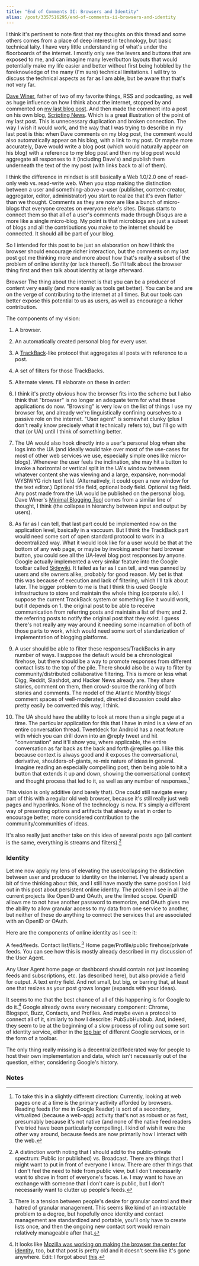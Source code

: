 ```yaml
---
title: "End of Comments II: Browsers and Identity"
alias: /post/3357516295/end-of-comments-ii-browsers-and-identity
---
```


I think it's pertinent to note first that my thoughts on this thread and
some others comes from a place of deep interest in technology, but basic
technical laity. I have very little understanding of what's under the
floorboards of the internet. I mostly only see the levers and buttons
that are exposed to me, and can imagine many lever/button layouts that
would potentially make my life easier and better without first being
hobbled by the foreknowledge of the many (I'm sure) technical
limitations. I will try to discuss the technical aspects as far as I am
able, but be aware that that's not very far.

[Dave Winer](http://en.wikipedia.org/wiki/Dave_Winer), father of two of
my favorite things, RSS and podcasting, as well as huge influence on how
I think about the internet, stopped by and commented on [my last blog
post](http://blog.byjoemoon.com/post/3112676038/the-end-of-comments).
And then made the comment into a post on his own blog, [Scripting
News](http://scripting.com/). Which is a great illustration of the point
of my last post. This is unnecessary duplication and broken connection.
The way I wish it would work, and the way that I was trying to describe
in my last post is this: when Dave comments on my blog post, the comment
would also automatically appear on his blog, with a link to my post. Or
maybe more accurately, Dave would write a blog post (which would
naturally appear on his blog) with a reference to my blog post and then
my blog post would aggregate all responses to it (including Dave's) and
publish them underneath the text of the my post (with links back to all
of them).

I think the difference in mindset is still basically a Web 1.0/2.0 one
of read-only web vs. read-write web. When you stop making the
distinction between a user and something-above-a-user (publisher,
content-creator, aggregator, editor, administrator) you start to realize
that it's even flatter than we thought. Comments as they are now are
like a bunch of micro-blogs that everyone creates on everyone else's
sites. Disqus starts to connect them so that all of a user's comments
made through Disqus are a more like a single micro-blog. My point is
that microblogs are just a subset of blogs and all the contributions you
make to the internet should be connected. It should all be part of your
blog.

So I intended for this post to be just an elaboration on how I think the
browser should encourage richer interaction, but the comments on my last
post got me thinking more and more about how that's really a subset of
the problem of online identity (or lack thereof). So I'll talk about the
browser thing first and then talk about identity at large afterward.

Browser The thing about the internet is that you can be a producer of
content very easily (and more easily as tools get better). You can be
and are on the verge of contributing to the internet at all times. But
our tools can better expose this potential to us as users, as well as
encourage a richer contribution.

The components of my vision:

1.  A browser.
2.  An automatically created personal blog for every user.
3.  A [TrackBack](http://en.wikipedia.org/wiki/Trackback)-like protocol
    that aggregates all posts with reference to a post.
4.  A set of filters for those TrackBacks.
5.  Alternate views. I'll elaborate on these in order:

6.  I think it's pretty obvious how the browser fits into the scheme but
    I also think that "browser" is no longer an adequate term for what
    these applications do now. "Browsing" is very low on the list of
    things I use my browser for, and already we're linguistically
    confining ourselves to a passive role on the internet. "User agent"
    is somewhat clunky (plus I don't really know precisely what it
    technically refers to), but I'll go with that (or UA) until I think
    of something better.

7.  The UA would also hook directly into a user's personal blog when she
    logs into the UA (and ideally would take over most of the use-cases
    for most of other web services we use, especially simple ones like
    micro-blogs). Whenever the user feels the inclination, she may hit a
    button to invoke a horizontal or vertical split in the UA's window
    between whatever content she was viewing and a large, expansive,
    non-modal WYSIWYG rich text field. (Alternatively, it could open a
    new window for the text editor.) Optional title field, optional body
    field. Optional tag field. Any post made from the UA would be
    published on the personal blog. Dave Winer's [Minimal Blogging
    Tool](http://scripting.com/stories/2011/01/05/upcomingTheMinimalBlogging.html)
    comes from a similar line of thought, I think (the collapse in
    hierarchy between input and output by users).

8.  As far as I can tell, that last part could be implemented now on the
    application level, basically in a vaccuum. But I think the TrackBack
    part would need some sort of open standard protocol to work in a
    decentralized way. What it would look like for a user would be that
    at the bottom of any web page, or maybe by invoking another hard
    browser button, you could see all the UA-level blog post responses
    by anyone. Google actually implemented a very similar feature into
    the Google toolbar called
    [Sidewiki](http://www.google.com/sidewiki/intl/en/index.html). It
    failed as far as I can tell, and was panned by users and site owners
    alike, probably for good reason. My bet is that this was because of
    execution and lack of filtering, which I'll talk about later. The
    bigger problem to me is that I think this used Google infrastructure
    to store and maintain the whole thing (corporate silo). I suppose
    the current TrackBack system or something like it would work, but it
    depends on 1. the original post to be able to receive communication
    from referring posts and maintain a list of them; and 2. the
    referring posts to notify the original post that they exist. I guess
    there's not really any way around it needing some incarnation of
    both of those parts to work, which would need some sort of
    standarization of implementation of blogging platforms.

9.  A user should be able to filter these responses/TrackBacks in any
    number of ways. I suppose the default would be a chronological
    firehose, but there should be a way to promote responses from
    different contact lists to the top of the pile. There should also be
    a way to filter by community/distributed collaborative filtering.
    This is more or less what Digg, Reddit, Slashdot, and Hacker News
    already are. They share stories, comment on them, then crowd-source
    the ranking of both stories and comments. The model of the Atlantic
    Monthly blogs' comment spaces of well-moderated, directed discussion
    could also pretty easily be converted this way, I think.

10. The UA should have the ability to look at more than a single page at
    a time. The particular application for this that I have in mind is a
    view of an entire conversation thread. Tweetdeck for Android has a
    neat feature with which you can drill down into an @reply tweet and
    hit "conversation" and it'll show you, where applicable, the entire
    conversation as far back as the back and forth @replies go. I like
    this because context is always good and it exposes the
    conversational, derivative, shoulders-of-giants, re-mix nature of
    ideas in general. Imagine reading an especially compelling post,
    then being able to hit a button that extends it up and down, showing
    the conversational context and thought process that led to it, as
    well as any number of responses.[^1]

This vision is only additive (and barely that). One could still navigate
every part of this with a regular old web browser, because it's still
really just web pages and hyperlinks. None of the technology is new.
It's simply a different way of presenting options and artifacts that
already exist in order to encourage better, more considered contribution
to the community/communities of ideas.

It's also really just another take on this idea of several posts ago
(all content is the same, everything is streams and filters).[^2]

### Identity

Let me now apply my lens of elevating the user/collapsing the
distinction between user and producer to identity on the internet. I've
already spent a bit of time thinking about this, and I still have mostly
the same position I laid out in this post about persistent online
identity. The problem I see in all the current projects like OpenID and
OAuth, are the limited scope. OpenID allows me to not have another
password to memorize, and OAuth gives me the ability to allow granular
access to my data from one service to another, but neither of these do
anything to connect the services that are associated with an OpenID or
OAuth.

Here are the components of online identity as I see it:

A feed/feeds. Contact list/lists.[^3] Home page/Profile/public
firehose/private feeds. You can see how this is mostly already described
in my discussion of the User Agent.

Any User Agent home page or dashboard should contain not just incoming
feeds and subscriptions, etc. (as described here), but also provide a
field for output. A text entry field. And not small, but big, or barring
that, at least one that resizes as your post grows longer (expands with
your ideas).

It seems to me that the best chance of all of this happening is for
Google to do it.[^4] Google already owns every necessary
component: Chrome, Blogspot, Buzz, Contacts, and Profiles. And maybe
even a protocol to connect all of it, similarly to how I describe:
PubSubHubbub. And, indeed, they seem to be at the beginning of a slow
process of rolling out some sort of identity service, either in the [top
bar](http://blog.byjoemoon.com/post/3357516295/%22http://techcrunch.com/2011/02/16/google-new-toolbar/)
of different Google services, or in the form of a toolbar.

The only thing really missing is a decentralized/federated way for
people to host their own implementation and data, which isn't
necessarily out of the question, either, considering Google's history.

### Notes

[^1]: To take this in a slightly different direction: Currently, looking
    at web pages one at a time is the primary activity afforded by
    browsers. Reading feeds (for me in Google Reader) is sort of a
    secondary, virtualized (because a web-app) activity that's not as
    robust or as fast, presumably because it's not native (and none of
    the native feed readers I've tried have been particularly
    compelling). I kind of wish it were the other way around, because
    feeds are now primarily how I interact with the web.
    
[^2]: A distinction worth noting that I should add to the public-private
    spectrum: Public (or published) vs. Broadcast. There are things that
    I might want to put in front of everyone I know. There are other
    things that I don't feel the need to hide from public view, but I
    don't necessarily want to shove in front of everyone's faces. I.e. I
    may want to have an exchange with someone that I don't care is
    public, but I don't necessarily want to clutter up people's feeds.
    
[^3]: There is a tension between people's desire for granular control and
    their hatred of granular management. This seems like kind of an
    intractable problem to a degree, but hopefully once identity and
    contact management are standardized and portable, you'll only have
    to create lists once, and then the ongoing new contact sort would
    remain relatively manageable after that.
    
[^4]: It looks like [Mozilla was working on making the browser the center
    for
    identity](http://www.azarask.in/blog/post/identity-in-the-browser-firefox/),
    too, but that post is pretty old and it doesn't seem like it's gone
    anywhere. Edit: I forgot about
    [this](http://hacks.mozilla.org/2010/04/account-manager-coming-to-firefox/).

